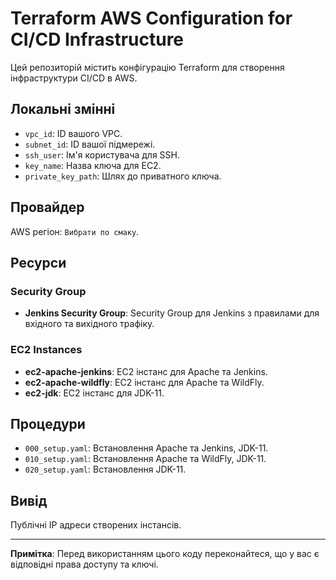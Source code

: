 # Terraform AWS Configuration for CI/CD Infrastructure

Цей репозиторій містить конфігурацію Terraform для створення інфраструктури CI/CD в AWS.

## Локальні змінні

- `vpc_id`: ID вашого VPC.
- `subnet_id`: ID вашої підмережі.
- `ssh_user`: Ім'я користувача для SSH.
- `key_name`: Назва ключа для EC2.
- `private_key_path`: Шлях до приватного ключа.

## Провайдер

AWS регіон: `Вибрати по смаку`.

## Ресурси

### Security Group

- **Jenkins Security Group**: Security Group для Jenkins з правилами для вхідного та вихідного трафіку.

### EC2 Instances

- **ec2-apache-jenkins**: EC2 інстанс для Apache та Jenkins.
- **ec2-apache-wildfly**: EC2 інстанс для Apache та WildFly.
- **ec2-jdk**: EC2 інстанс для JDK-11.

## Процедури

- `000_setup.yaml`: Встановлення Apache та Jenkins, JDK-11.
- `010_setup.yaml`: Встановлення Apache та WildFly, JDK-11.
- `020_setup.yaml`: Встановлення JDK-11.

## Вивід

Публічні IP адреси створених інстансів.

---

**Примітка**: Перед використанням цього коду переконайтеся, що у вас є відповідні права доступу та ключі.

